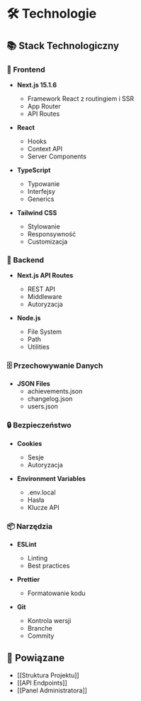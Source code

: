 # 🛠️ Technologie

## 📚 Stack Technologiczny

### 🎨 Frontend
- **Next.js 15.1.6**
  - Framework React z routingiem i SSR
  - App Router
  - API Routes
  
- **React**
  - Hooks
  - Context API
  - Server Components
  
- **TypeScript**
  - Typowanie
  - Interfejsy
  - Generics
  
- **Tailwind CSS**
  - Stylowanie
  - Responsywność
  - Customizacja

### 🔧 Backend
- **Next.js API Routes**
  - REST API
  - Middleware
  - Autoryzacja

- **Node.js**
  - File System
  - Path
  - Utilities

### 🗄️ Przechowywanie Danych
- **JSON Files**
  - achievements.json
  - changelog.json
  - users.json

### 🔒 Bezpieczeństwo
- **Cookies**
  - Sesje
  - Autoryzacja
  
- **Environment Variables**
  - .env.local
  - Hasła
  - Klucze API

### 📦 Narzędzia
- **ESLint**
  - Linting
  - Best practices
  
- **Prettier**
  - Formatowanie kodu
  
- **Git**
  - Kontrola wersji
  - Branche
  - Commity

## 🔗 Powiązane
- [[Struktura Projektu]]
- [[API Endpoints]]
- [[Panel Administratora]] 